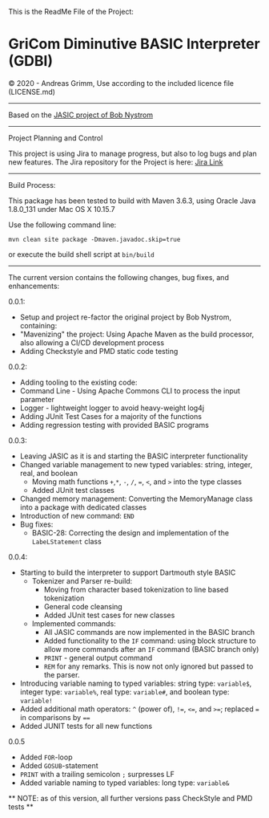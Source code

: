 This is the ReadMe File of the Project:

# GriCom Diminutive BASIC Interpreter (GDBI)

&copy; 2020 - Andreas Grimm, Use according to the included licence file (LICENSE.md)

---

Based on the [JASIC project of Bob Nystrom](https://github.com/munificent/jasic)

---

Project Planning and Control

This project is using Jira to manage progress, but also to log bugs and plan new features. The Jira repository for the Project is here:
[Jira Link](https://gricom.atlassian.net/jira/software/projects/BASIC)

---
Build Process:

This package has been tested to build with Maven 3.6.3, using Oracle Java 1.8.0_131 under Mac OS X 10.15.7

Use the following command line:

    mvn clean site package -Dmaven.javadoc.skip=true

or execute the build shell script at `bin/build`

--- 

The current version contains the following changes, bug fixes, and enhancements:

0.0.1:
* Setup and project re-factor the original project by Bob Nystrom, containing:
* "Mavenizing" the project: Using Apache Maven as the build processor, also allowing a CI/CD development process
* Adding Checkstyle and PMD static code testing

0.0.2:
* Adding tooling to the existing code:
* Command Line - Using Apache Commons CLI to process the input parameter
* Logger - lightweight logger to avoid heavy-weight log4j
* Adding JUnit Test Cases for a majority of the functions
* Adding regression testing with provided BASIC programs

0.0.3:
* Leaving JASIC as it is and starting the BASIC interpreter functionality
* Changed variable management to new typed variables: string, integer, real, and boolean 
  * Moving math functions `+`,`*`, `-`, `/`, `=`, `<`, and `>` into the type classes
  * Added JUnit test classes  
* Changed memory management: Converting the MemoryManage class into a package with dedicated classes  
* Introduction of new command: `END`
* Bug fixes:
  * BASIC-28: Correcting the design and implementation of the `LabeLStatement` class

0.0.4:
* Starting to build the interpreter to support Dartmouth style BASIC
  * Tokenizer and Parser re-build:
    * Moving from character based tokenization to line based tokenization
    * General code cleansing
    * Added JUnit test cases for new classes
  * Implemented commands:
    * All JASIC commands are now implemented in the BASIC branch
    * Added functionality to the `IF` command: using block structure to allow more commands after an `IF` command (BASIC branch only)  
    * `PRINT` - general output command
    * `REM` for any remarks. This is now not only ignored but passed to the parser.
* Introducing variable naming to typed variables: string type: `variable$`, integer type: `variable%`, real type: `variable#`, and boolean type: `variable!`
* Added additional math operators: `^` (power of), `!=`, `<=`, and `>=`; replaced `=` in comparisons by `==`
* Added JUNIT tests for all new functions

0.0.5
* Added `FOR`-loop
* Added `GOSUB`-statement
* `PRINT` with a trailing semicolon `;` surpresses LF  
* Added variable naming to typed variables: long type: `variable&`

** NOTE: as of this version, all further versions pass CheckStyle and PMD tests **
